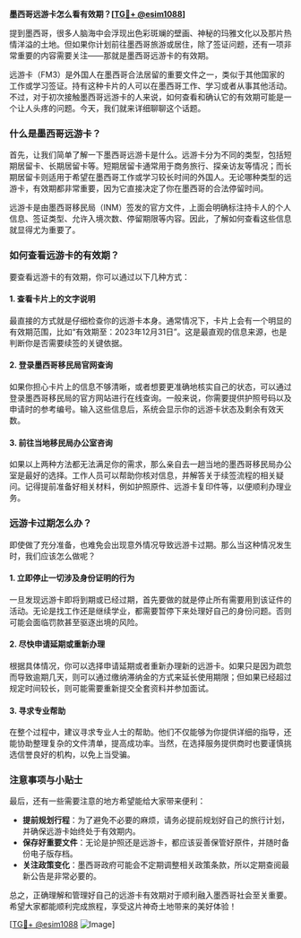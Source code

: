**墨西哥远游卡怎么看有效期？[[TG💪+ @esim1088](https://t.me/s/esim1088)]**

提到墨西哥，很多人脑海中会浮现出色彩斑斓的壁画、神秘的玛雅文化以及那片热情洋溢的土地。但如果你计划前往墨西哥旅游或居住，除了签证问题，还有一项非常重要的内容需要关注——那就是墨西哥远游卡的有效期。

远游卡（FM3）是外国人在墨西哥合法居留的重要文件之一，类似于其他国家的工作或学习签证。持有这种卡片的人可以在墨西哥工作、学习或者从事其他活动。不过，对于初次接触墨西哥远游卡的人来说，如何查看和确认它的有效期可能是一个让人头疼的问题。今天，我们就来详细聊聊这个话题。

### 什么是墨西哥远游卡？

首先，让我们简单了解一下墨西哥远游卡是什么。远游卡分为不同的类型，包括短期居留卡、长期居留卡等。短期居留卡通常用于商务旅行、探亲访友等情况；而长期居留卡则适用于希望在墨西哥工作或学习较长时间的外国人。无论哪种类型的远游卡，有效期都非常重要，因为它直接决定了你在墨西哥的合法停留时间。

远游卡是由墨西哥移民局（INM）签发的官方文件，上面会明确标注持卡人的个人信息、签证类型、允许入境次数、停留期限等内容。因此，了解如何查看这些信息就显得尤为重要了。

### 如何查看远游卡的有效期？

要查看远游卡的有效期，你可以通过以下几种方式：

#### 1. 查看卡片上的文字说明

最直接的方式就是仔细检查你的远游卡本身。通常情况下，卡片上会有一个明显的有效期范围，比如“有效期至：2023年12月31日”。这是最直观的信息来源，也是判断你是否需要续签的关键依据。

#### 2. 登录墨西哥移民局官网查询

如果你担心卡片上的信息不够清晰，或者想要更准确地核实自己的状态，可以通过登录墨西哥移民局的官方网站进行在线查询。一般来说，你需要提供护照号码以及申请时的参考编号。输入这些信息后，系统会显示你的远游卡状态及剩余有效天数。

#### 3. 前往当地移民局办公室咨询

如果以上两种方法都无法满足你的需求，那么亲自去一趟当地的墨西哥移民局办公室是最好的选择。工作人员可以帮助你核对信息，并解答关于续签流程的相关疑问。记得提前准备好相关材料，例如护照原件、远游卡复印件等，以便顺利办理业务。

### 远游卡过期怎么办？

即使做了充分准备，也难免会出现意外情况导致远游卡过期。那么当这种情况发生时，我们应该怎么做呢？

#### 1. 立即停止一切涉及身份证明的行为

一旦发现远游卡即将到期或已经过期，首先要做的就是停止所有需要用到该证件的活动。无论是找工作还是继续学业，都需要暂停下来处理好自己的身份问题。否则可能会面临罚款甚至驱逐出境的风险。

#### 2. 尽快申请延期或重新办理

根据具体情况，你可以选择申请延期或者重新办理新的远游卡。如果只是因为疏忽而导致逾期几天，则可以通过缴纳滞纳金的方式来延长使用期限；但如果已经超过规定时间较长，则可能需要重新提交全套资料并参加面试。

#### 3. 寻求专业帮助

在整个过程中，建议寻求专业人士的帮助。他们不仅能够为你提供详细的指导，还能协助整理复杂的文件清单，提高成功率。当然，在选择服务提供商时也要谨慎挑选信誉良好的机构，以免上当受骗。

### 注意事项与小贴士

最后，还有一些需要注意的地方希望能给大家带来便利：

- **提前规划行程**：为了避免不必要的麻烦，请务必提前规划好自己的旅行计划，并确保远游卡始终处于有效期内。
- **保存好重要文件**：无论是护照还是远游卡，都应该妥善保管好原件，并随时备份电子版存档。
- **关注政策变化**：墨西哥政府可能会不定期调整相关政策条款，所以定期查阅最新公告是非常必要的。

总之，正确理解和管理好自己的远游卡有效期对于顺利融入墨西哥社会至关重要。希望大家都能顺利完成旅程，享受这片神奇土地带来的美好体验！

[[TG💪+ @esim1088](https://t.me/s/esim1088) ![Image](https://i.postimg.cc/4NQfJmqS/Snipaste-2025-05-13-00-14-12.png)]